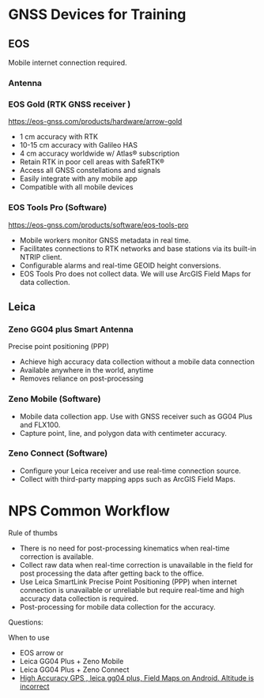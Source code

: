 # GNSS Devices for Training

## EOS

Mobile internet connection required.

### Antenna

### EOS Gold (RTK GNSS receiver )

https://eos-gnss.com/products/hardware/arrow-gold

* 1 cm accuracy with RTK
* 10-15 cm accuracy with Galileo HAS
* 4 cm accuracy worldwide w/ Atlas® subscription
* Retain RTK in poor cell areas with SafeRTK®
* Access all GNSS constellations and signals
* Easily integrate with any mobile app
* Compatible with all mobile devices

### EOS Tools Pro  (Software)

https://eos-gnss.com/products/software/eos-tools-pro

* Mobile workers monitor GNSS metadata in real time.
* Facilitates connections to RTK networks and base stations via its built-in NTRIP client.
* Configurable alarms and real-time GEOID height conversions.
* EOS Tools Pro does not collect data. We will use ArcGIS Field Maps for data collection.



## Leica

### Zeno GG04 plus Smart Antenna

Precise point positioning (PPP)

- Achieve high accuracy data collection without a mobile data connection
- Available anywhere in the world, anytime
- Removes reliance on post-processing

### Zeno Mobile (Software)

* Mobile data collection app. Use with GNSS receiver such as  GG04 Plus and FLX100.
* Capture point, line, and polygon data with centimeter accuracy.

### Zeno Connect (Software)

* Configure your Leica receiver and use real-time connection source.
* Collect with third-party mapping apps such as ArcGIS Field Maps.

# NPS Common Workflow

Rule of thumbs

* There is no need for post-processing kinematics when real-time correction is available.
* Collect raw data when real-time correction is unavailable in the field for post processing the data after getting back to the office.
* Use Leica SmartLink Precise Point Positioning (PPP) when internet connection is unavailable or unreliable but require real-time and high accuracy data collection is required.
* Post-processing for mobile data collection for the accuracy.



Questions:

When to use 

* EOS arrow or 
* Leica GG04 Plus + Zeno Mobile
* Leica GG04 Plus + Zeno Connect
* [High Accuracy GPS , leica gg04 plus, Field Maps on Android. Altitude is incorrect](https://community.esri.com/t5/arcgis-field-maps-questions/high-accuracy-gps-leica-gg04-plus-field-maps-on/m-p/1291805#M6094)



